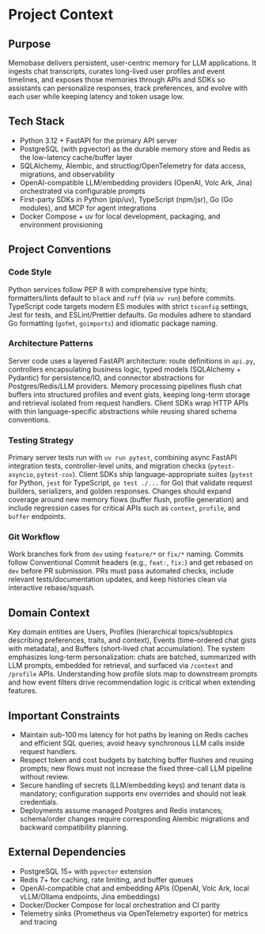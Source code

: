 # Project Context

## Purpose
Memobase delivers persistent, user-centric memory for LLM applications. It ingests chat transcripts, curates long-lived user profiles and event timelines, and exposes those memories through APIs and SDKs so assistants can personalize responses, track preferences, and evolve with each user while keeping latency and token usage low.

## Tech Stack
- Python 3.12 + FastAPI for the primary API server
- PostgreSQL (with pgvector) as the durable memory store and Redis as the low-latency cache/buffer layer
- SQLAlchemy, Alembic, and structlog/OpenTelemetry for data access, migrations, and observability
- OpenAI-compatible LLM/embedding providers (OpenAI, Volc Ark, Jina) orchestrated via configurable prompts
- First-party SDKs in Python (pip/uv), TypeScript (npm/jsr), Go (Go modules), and MCP for agent integrations
- Docker Compose + uv for local development, packaging, and environment provisioning

## Project Conventions

### Code Style
Python services follow PEP 8 with comprehensive type hints; formatters/lints default to `black` and `ruff` (via `uv run`) before commits. TypeScript code targets modern ES modules with strict `tsconfig` settings, Jest for tests, and ESLint/Prettier defaults. Go modules adhere to standard Go formatting (`gofmt`, `goimports`) and idiomatic package naming.

### Architecture Patterns
Server code uses a layered FastAPI architecture: route definitions in `api.py`, controllers encapsulating business logic, typed models (SQLAlchemy + Pydantic) for persistence/IO, and connector abstractions for Postgres/Redis/LLM providers. Memory processing pipelines flush chat buffers into structured profiles and event gists, keeping long-term storage and retrieval isolated from request handlers. Client SDKs wrap HTTP APIs with thin language-specific abstractions while reusing shared schema conventions.

### Testing Strategy
Primary server tests run with `uv run pytest`, combining async FastAPI integration tests, controller-level units, and migration checks (`pytest-asyncio`, `pytest-cov`). Client SDKs ship language-appropriate suites (`pytest` for Python, `jest` for TypeScript, `go test ./...` for Go) that validate request builders, serializers, and golden responses. Changes should expand coverage around new memory flows (buffer flush, profile generation) and include regression cases for critical APIs such as `context`, `profile`, and `buffer` endpoints.

### Git Workflow
Work branches fork from `dev` using `feature/*` or `fix/*` naming. Commits follow Conventional Commit headers (e.g., `feat:`, `fix:`) and get rebased on `dev` before PR submission. PRs must pass automated checks, include relevant tests/documentation updates, and keep histories clean via interactive rebase/squash.

## Domain Context
Key domain entities are Users, Profiles (hierarchical topics/subtopics describing preferences, traits, and context), Events (time-ordered chat gists with metadata), and Buffers (short-lived chat accumulation). The system emphasizes long-term personalization: chats are batched, summarized with LLM prompts, embedded for retrieval, and surfaced via `/context` and `/profile` APIs. Understanding how profile slots map to downstream prompts and how event filters drive recommendation logic is critical when extending features.

## Important Constraints
- Maintain sub-100 ms latency for hot paths by leaning on Redis caches and efficient SQL queries; avoid heavy synchronous LLM calls inside request handlers.
- Respect token and cost budgets by batching buffer flushes and reusing prompts; new flows must not increase the fixed three-call LLM pipeline without review.
- Secure handling of secrets (LLM/embedding keys) and tenant data is mandatory; configuration supports env overrides and should not leak credentials.
- Deployments assume managed Postgres and Redis instances; schema/order changes require corresponding Alembic migrations and backward compatibility planning.

## External Dependencies
- PostgreSQL 15+ with `pgvector` extension
- Redis 7+ for caching, rate limiting, and buffer queues
- OpenAI-compatible chat and embedding APIs (OpenAI, Volc Ark, local vLLM/Ollama endpoints, Jina embeddings)
- Docker/Docker Compose for local orchestration and CI parity
- Telemetry sinks (Prometheus via OpenTelemetry exporter) for metrics and tracing
